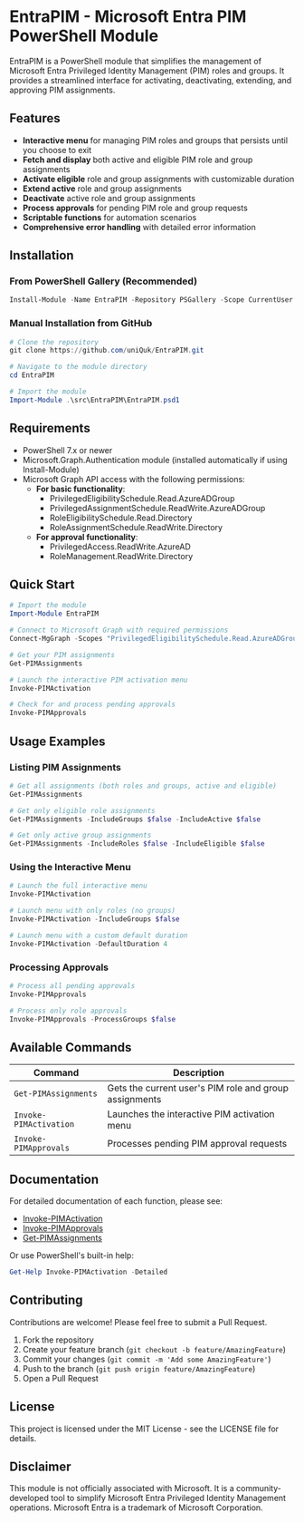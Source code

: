# EntraPIM - Microsoft Entra PIM PowerShell Module

EntraPIM is a PowerShell module that simplifies the management of Microsoft Entra Privileged Identity Management (PIM) roles and groups. It provides a streamlined interface for activating, deactivating, extending, and approving PIM assignments.

## Features

- **Interactive menu** for managing PIM roles and groups that persists until you choose to exit
- **Fetch and display** both active and eligible PIM role and group assignments
- **Activate eligible** role and group assignments with customizable duration
- **Extend active** role and group assignments
- **Deactivate** active role and group assignments
- **Process approvals** for pending PIM role and group requests
- **Scriptable functions** for automation scenarios
- **Comprehensive error handling** with detailed error information

## Installation

### From PowerShell Gallery (Recommended)

```powershell
Install-Module -Name EntraPIM -Repository PSGallery -Scope CurrentUser
```

### Manual Installation from GitHub

```powershell
# Clone the repository
git clone https://github.com/uniQuk/EntraPIM.git

# Navigate to the module directory
cd EntraPIM

# Import the module
Import-Module .\src\EntraPIM\EntraPIM.psd1
```

## Requirements

- PowerShell 7.x or newer
- Microsoft.Graph.Authentication module (installed automatically if using Install-Module)
- Microsoft Graph API access with the following permissions:
  - **For basic functionality**:
    - PrivilegedEligibilitySchedule.Read.AzureADGroup
    - PrivilegedAssignmentSchedule.ReadWrite.AzureADGroup
    - RoleEligibilitySchedule.Read.Directory
    - RoleAssignmentSchedule.ReadWrite.Directory
  - **For approval functionality**:
    - PrivilegedAccess.ReadWrite.AzureAD
    - RoleManagement.ReadWrite.Directory

## Quick Start

```powershell
# Import the module
Import-Module EntraPIM

# Connect to Microsoft Graph with required permissions
Connect-MgGraph -Scopes "PrivilegedEligibilitySchedule.Read.AzureADGroup","PrivilegedAssignmentSchedule.ReadWrite.AzureADGroup","RoleEligibilitySchedule.Read.Directory","RoleAssignmentSchedule.ReadWrite.Directory"

# Get your PIM assignments
Get-PIMAssignments

# Launch the interactive PIM activation menu
Invoke-PIMActivation

# Check for and process pending approvals
Invoke-PIMApprovals
```

## Usage Examples

### Listing PIM Assignments

```powershell
# Get all assignments (both roles and groups, active and eligible)
Get-PIMAssignments

# Get only eligible role assignments
Get-PIMAssignments -IncludeGroups $false -IncludeActive $false

# Get only active group assignments
Get-PIMAssignments -IncludeRoles $false -IncludeEligible $false
```

### Using the Interactive Menu

```powershell
# Launch the full interactive menu
Invoke-PIMActivation

# Launch menu with only roles (no groups)
Invoke-PIMActivation -IncludeGroups $false

# Launch menu with a custom default duration
Invoke-PIMActivation -DefaultDuration 4
```

### Processing Approvals

```powershell
# Process all pending approvals
Invoke-PIMApprovals

# Process only role approvals
Invoke-PIMApprovals -ProcessGroups $false
```

## Available Commands

| Command | Description |
|---------|-------------|
| `Get-PIMAssignments` | Gets the current user's PIM role and group assignments |
| `Invoke-PIMActivation` | Launches the interactive PIM activation menu |
| `Invoke-PIMApprovals` | Processes pending PIM approval requests |

## Documentation

For detailed documentation of each function, please see:

- [Invoke-PIMActivation](docs/Invoke-PIMActivation.md)
- [Invoke-PIMApprovals](docs/Invoke-PIMApprovals.md)
- [Get-PIMAssignments](docs/Get-PIMAssignments.md)

Or use PowerShell's built-in help:

```powershell
Get-Help Invoke-PIMActivation -Detailed
```

## Contributing

Contributions are welcome! Please feel free to submit a Pull Request.

1. Fork the repository
2. Create your feature branch (`git checkout -b feature/AmazingFeature`)
3. Commit your changes (`git commit -m 'Add some AmazingFeature'`)
4. Push to the branch (`git push origin feature/AmazingFeature`)
5. Open a Pull Request

## License

This project is licensed under the MIT License - see the LICENSE file for details.

## Disclaimer

This module is not officially associated with Microsoft. It is a community-developed tool to simplify Microsoft Entra Privileged Identity Management operations. Microsoft Entra is a trademark of Microsoft Corporation.
